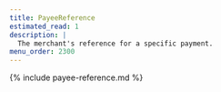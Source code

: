 ```yaml
---
title: PayeeReference
estimated_read: 1
description: |
  The merchant's reference for a specific payment.
menu_order: 2300
---
```


{% include payee-reference.md %}
